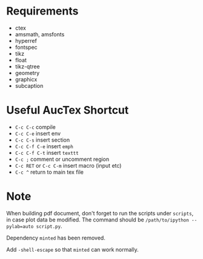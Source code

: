 
Requirements
============

* ctex
* amsmath, amsfonts
* hyperref
* fontspec
* tikz
* float
* tikz-qtree
* geometry
* graphicx
* subcaption


Useful AucTex Shortcut
======================

* `C-c C-c` compile
* `C-c C-e` insert env
* `C-c C-s` insert section
* `C-c C-f C-e` insert `emph`
* `C-c C-f C-t` insert `texttt`
* `C-c ;` comment or uncomment region
* `C-c RET` or `C-c C-m` insert macro (input etc)
* `C-c ^` return to main tex file


Note
====

When building pdf document, don't forget to run the scripts
under `scripts`, in case plot data be modified. The command
should be `/path/to/ipython --pylab=auto script.py`.

Dependency `minted` has been removed.

Add `-shell-escape` so that `minted` can work normally.


